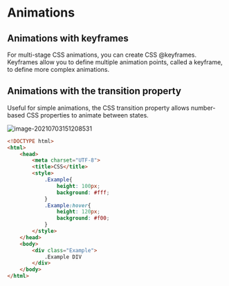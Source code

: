 # Animations

## Animations with keyframes 

For multi-stage CSS animations, you can create CSS @keyframes. Keyframes allow you to define multiple animation points, called a keyframe, to define more complex animations.

## Animations with the transition property

Useful for simple animations, the CSS transition property allows number-based CSS properties to animate between states.

![image-20210703151208531](/home/aidyn/snap/typora/39/.config/Typora/typora-user-images/image-20210703151208531.png)

```html
<!DOCTYPE html>
<html>
    <head>
        <meta charset="UTF-8">
        <title>CSS</title>
        <style>
            .Example{
                height: 100px;
                background: #fff;
            }
            .Example:hover{
                height: 120px;
                background: #f00;
            }
        </style>
    </head>
    <body>
        <div class="Example">
            .Example DIV
        </div>
    </body>
</html>
```


